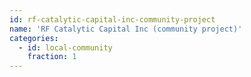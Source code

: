 ```yaml
---
id: rf-catalytic-capital-inc-community-project
name: 'RF Catalytic Capital Inc (community project)'
categories:
  - id: local-community
    fraction: 1
---
```

